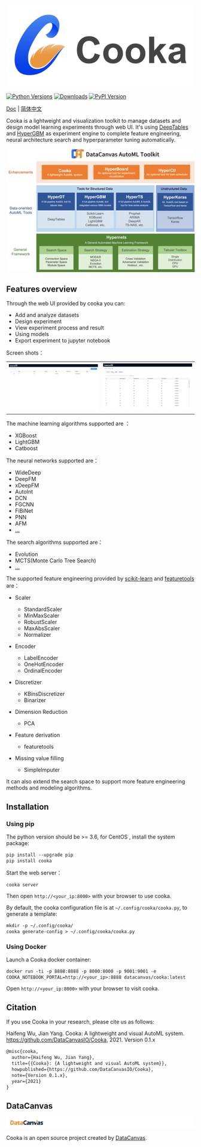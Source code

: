<p align="center">
<img src="https://raw.githubusercontent.com/DataCanvasIO/Cooka/main/docs/static/Cooka.png" width="500" >

[![Python Versions](https://img.shields.io/pypi/pyversions/cooka.svg)](https://pypi.org/project/hypergbm)
[![Downloads](https://pepy.tech/badge/cooka)](https://pepy.tech/project/hypergbm)
[![PyPI Version](https://img.shields.io/pypi/v/cooka.svg)](https://pypi.org/project/hypergbm)

[Doc](https://cooka.readthedocs.io) | [简体中文](README_zh_CN.md)

Cooka is a lightweight and visualization toolkit to manage datasets and design model learning experiments through web UI.
It's using [DeepTables](https://github.com/DataCanvasIO/DeepTables) and [HyperGBM](https://github.com/DataCanvasIO/HyperGBM) as experiment engine to complete feature engineering, neural architecture search and hyperparameter tuning automatically.
    
![DataCanvas AutoML Toolkit](https://raw.githubusercontent.com/DataCanvasIO/Cooka/main/docs/static/DAT_latest.png)

## Features overview 
Through the web UI provided by cooka you can:

- Add and analyze datasets
- Design experiment
- View experiment process and result
- Using models
- Export experiment to jupyter notebook 

Screen shots：
<table style="border: none">
    <th><img src="https://raw.githubusercontent.com/DataCanvasIO/Cooka/main/docs/static/cooka_home_page.png" width="500"/></th>
    <th><img src="https://raw.githubusercontent.com/DataCanvasIO/Cooka/main/docs/static/cooka_train.gif" width="500"/></th>
</table>

The machine learning algorithms supported are ：
- XGBoost
- LightGBM
- Catboost

The neural networks supported are：
- WideDeep
- DeepFM
- xDeepFM
- AutoInt
- DCN
- FGCNN 
- FiBiNet
- PNN
- AFM
- [...](https://deeptables.readthedocs.io/en/latest/models.html)


The search algorithms supported are：
- Evolution
- MCTS(Monte Carlo Tree Search)
- [...](https://github.com/DataCanvasIO/HyperGBM)

The supported feature engineering provided by  [scikit-learn](https://scikit-learn.org) and [featuretools](https://github.com/alteryx/featuretools) are：

- Scaler
    - StandardScaler
    - MinMaxScaler
    - RobustScaler
    - MaxAbsScaler
    - Normalizer
   
- Encoder
    - LabelEncoder
    - OneHotEncoder
    - OrdinalEncoder

- Discretizer
    - KBinsDiscretizer
    - Binarizer

- Dimension Reduction
    - PCA

- Feature derivation
    - featuretools

- Missing value filling
    - SimpleImputer 

It can also extend the search space to support more feature engineering methods and modeling algorithms.

## Installation 

### Using pip

The python version should be >= 3.6, for CentOS , install the system package:

```shell script
pip install --upgrade pip
pip install cooka
```

Start the web server：
```shell script
cooka server
```

Then open `http://<your_ip:8000>` with your browser to use cooka.

By default, the cooka configuration file is at `~/.config/cooka/cooka.py`,  to generate a template:
```shell script
mkdir -p ~/.config/cooka/
cooka generate-config > ~/.config/cooka/cooka.py
```

### Using Docker

Launch a Cooka docker container:

```shell script
docker run -ti -p 8888:8888 -p 8000:8000 -p 9001:9001 -e COOKA_NOTEBOOK_PORTAL=http://<your_ip>:8888 datacanvas/cooka:latest
```

Open `http://<your_ip:8000>` with your browser to visit cooka.

## Citation

If you use Cooka in your research, please cite us as follows:

Haifeng Wu, Jian Yang. Cooka: A lightweight and visual AutoML system. https://github.com/DataCanvasIO/Cooka, 2021. Version 0.1.x
```
@misc{cooka,
  author={Haifeng Wu, Jian Yang},
  title={{Cooka}: {A lightweight and visual AutoML system}},
  howpublished={https://github.com/DataCanvasIO/Cooka},
  note={Version 0.1.x},
  year={2021}
}
```

## DataCanvas

![](https://raw.githubusercontent.com/DataCanvasIO/Cooka/main/docs/static/dc_logo_1.png)

Cooka is an open source project created by [DataCanvas](https://www.datacanvas.com/). 
